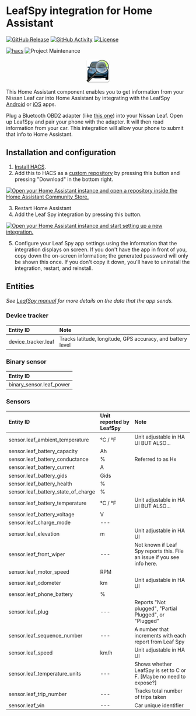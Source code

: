 # LeafSpy integration for Home Assistant

[![GitHub Release][releases-shield]][releases]
[![GitHub Activity][commits-shield]][commits]
[![License][license-shield]](LICENSE)

[![hacs][hacsbadge]][hacs]
![Project Maintenance][maintenance-shield]

<p align="center"><img src="leafspy.png" width="64"></p>

This Home Assistant component enables you to get information from your Nissan Leaf car into Home Assistant by integrating with the LeafSpy [Android](https://play.google.com/store/apps/details?id=com.Turbo3.Leaf_Spy_Pro&hl=en_US) or [iOS](https://apps.apple.com/us/app/leafspy-pro/id967376861) apps.

Plug a Bluetooth OBD2 adapter (like [this one](https://www.amazon.com/gp/product/B0755N61PW/ref=ppx_yo_dt_b_search_asin_title?ie=UTF8&psc=1)) into your Nissan Leaf. Open up LeafSpy and pair your phone with the adapter. It will then read information from your car. This integration will allow your phone to submit that info to Home Assistant.

## Installation and configuration

1. [Install HACS](https://www.hacs.xyz/docs/use/configuration/basic/).
2. Add this to HACS as a [custom repository](https://hacs.xyz/docs/faq/custom_repositories/) by pressing this button and pressing "Download" in the bottom right.

[![Open your Home Assistant instance and open a repository inside the Home Assistant Community Store.](https://my.home-assistant.io/badges/hacs_repository.svg)](https://my.home-assistant.io/redirect/hacs_repository/?owner=jesserockz&repository=ha-leafspy&category=integration)

3. Restart Home Assistant
4. Add the Leaf Spy integration by pressing this button.

[![Open your Home Assistant instance and start setting up a new integration.](https://my.home-assistant.io/badges/config_flow_start.svg)](https://my.home-assistant.io/redirect/config_flow_start/?domain=leafspy)
  
5. Configure your Leaf Spy app settings using the information that the integration displays on screen. If you don't have the app in front of you, copy down the on-screen information; the generated password will only be shown this once. If you don't copy it down, you'll have to uninstall the integration, restart, and reinstall.

## Entities
_See [LeafSpy manual](https://leafspy.com/wp-content/uploads/2024/04/LeafSpy-Help-1.5.0.pdf#page=70) for more details on the data that the app sends._

### Device tracker
| Entity ID | Note |
| :-- | :-- |
| device_tracker.leaf | Tracks latitude, longitude, GPS accuracy, and battery level |

### Binary sensor
| Entity ID |
| :-- |
| binary_sensor.leaf_power |

### Sensors
| Entity ID | Unit reported by LeafSpy | Note |
| :-- | :-- | :-- |
| sensor.leaf_ambient_temperature | °C / °F | Unit adjustable in HA UI BUT ALSO... |
| sensor.leaf_battery_capacity | Ah | |
| sensor.leaf_battery_conductance | % | Referred to as Hx |
| sensor.leaf_battery_current | A | |
| sensor.leaf_battery_gids |  Gids | |
| sensor.leaf_battery_health | % | | 
| sensor.leaf_battery_state_of_charge | % | |
| sensor.leaf_battery_temperature | °C / °F | Unit adjustable in HA UI BUT ALSO... |
| sensor.leaf_battery_voltage | V | |
| sensor.leaf_charge_mode | --- | |
| sensor.leaf_elevation | m | Unit adjustable in HA UI |
| sensor.leaf_front_wiper | --- | Not known if Leaf Spy reports this. File an issue if you see info here. |
| sensor.leaf_motor_speed | RPM | |
| sensor.leaf_odometer | km | Unit adjustable in HA UI |
| sensor.leaf_phone_battery | % | |
| sensor.leaf_plug | --- | Reports "Not plugged", "Partial Plugged", or "Plugged" |
| sensor.leaf_sequence_number | --- | A number that increments with each report from Leaf Spy |
| sensor.leaf_speed | km/h | Unit adjustable in HA UI |
| sensor.leaf_temperature_units | --- | Shows whether LeafSpy is set to C or F. [Maybe no need to expose?] |
| sensor.leaf_trip_number | --- | Tracks total number of trips taken |
| sensor.leaf_vin | ---  | Car unique identifier | 


[commits-shield]: https://img.shields.io/github/commit-activity/y/jesserockz/ha-leafspy.svg?style=for-the-badge
[commits]: https://github.com/jesserockz/ha-leafspy/commits/main
[hacs]: https://github.com/custom-components/hacs
[hacsbadge]: https://img.shields.io/badge/HACS-Custom-orange.svg?style=for-the-badge
[license-shield]: https://img.shields.io/github/license/jesserockz/ha-leafspy.svg?style=for-the-badge
[maintenance-shield]: https://img.shields.io/badge/maintainer-Will%20Adler%20%40wtadler-blue.svg?style=for-the-badge
[releases-shield]: https://img.shields.io/github/release/jesserockz/ha-leafspy.svg?style=for-the-badge
[releases]: https://github.com/jesserockz/ha-leafspy/releases
